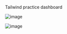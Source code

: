Tailwind practice dashboard

![image](https://github.com/user-attachments/assets/40fe7486-f542-4e4c-8ac1-f4a69ce10c99)


![image](https://github.com/user-attachments/assets/2e559212-377d-4788-a14a-f874ae197dc0)
